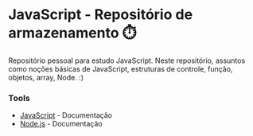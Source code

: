 # JavaScript - Repositório de armazenamento ⏱️

Repositório pessoal para estudo JavaScript. Neste repositório, assuntos como noções básicas de JavaScript, estruturas de controle, função, objetos, array, Node. :)


### Tools

- [JavaScript](https://developer.mozilla.org/en-US/docs/Web/JavaScript) - Documentação
- [Node.js](https://nodejs.org/en/docs/) - Documentação
